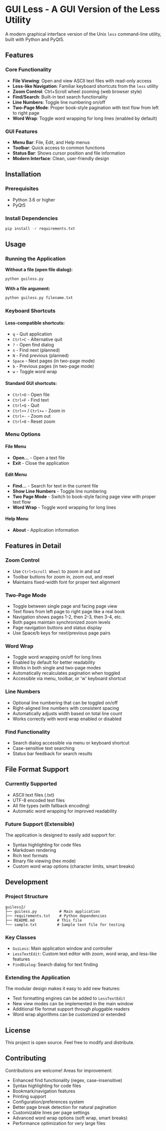 # GUI Less - A GUI Version of the Less Utility

A modern graphical interface version of the Unix `less` command-line utility, built with Python and PyQt5.

## Features

### Core Functionality
- **File Viewing**: Open and view ASCII text files with read-only access
- **Less-like Navigation**: Familiar keyboard shortcuts from the `less` utility
- **Zoom Control**: Ctrl+Scroll wheel zooming (web browser style)
- **Find/Search**: Built-in text search functionality
- **Line Numbers**: Toggle line numbering on/off
- **Two-Page Mode**: Proper book-style pagination with text flow from left to right page
- **Word Wrap**: Toggle word wrapping for long lines (enabled by default)

### GUI Features
- **Menu Bar**: File, Edit, and Help menus
- **Toolbar**: Quick access to common functions
- **Status Bar**: Shows cursor position and file information
- **Modern Interface**: Clean, user-friendly design

## Installation

### Prerequisites
- Python 3.6 or higher
- PyQt5

### Install Dependencies
```bash
pip install -r requirements.txt
```

## Usage

### Running the Application

**Without a file (open file dialog):**
```bash
python guiless.py
```

**With a file argument:**
```bash
python guiless.py filename.txt
```

### Keyboard Shortcuts

#### Less-compatible shortcuts:
- `q` - Quit application
- `Ctrl+C` - Alternative quit
- `?` - Open find dialog
- `n` - Find next (planned)
- `N` - Find previous (planned)
- `Space` - Next pages (in two-page mode)
- `b` - Previous pages (in two-page mode)
- `w` - Toggle word wrap

#### Standard GUI shortcuts:
- `Ctrl+O` - Open file
- `Ctrl+F` - Find text
- `Ctrl+Q` - Quit
- `Ctrl++` / `Ctrl+=` - Zoom in
- `Ctrl+-` - Zoom out
- `Ctrl+0` - Reset zoom

### Menu Options

#### File Menu
- **Open...** - Open a text file
- **Exit** - Close the application

#### Edit Menu
- **Find...** - Search for text in the current file
- **Show Line Numbers** - Toggle line numbering
- **Two Page Mode** - Switch to book-style facing page view with proper text flow
- **Word Wrap** - Toggle word wrapping for long lines

#### Help Menu
- **About** - Application information

## Features in Detail

### Zoom Control
- Use `Ctrl+Scroll Wheel` to zoom in and out
- Toolbar buttons for zoom in, zoom out, and reset
- Maintains fixed-width font for proper text alignment

### Two-Page Mode
- Toggle between single page and facing page view
- Text flows from left page to right page like a real book
- Navigation shows pages 1-2, then 2-3, then 3-4, etc.
- Both pages maintain synchronized zoom levels
- Page navigation buttons and status display
- Use Space/b keys for next/previous page pairs

### Word Wrap
- Toggle word wrapping on/off for long lines
- Enabled by default for better readability
- Works in both single and two-page modes
- Automatically recalculates pagination when toggled
- Accessible via menu, toolbar, or 'w' keyboard shortcut

### Line Numbers
- Optional line numbering that can be toggled on/off
- Right-aligned line numbers with consistent spacing
- Automatically adjusts width based on total line count
- Works correctly with word wrap enabled or disabled

### Find Functionality
- Search dialog accessible via menu or keyboard shortcut
- Case-sensitive text searching
- Status bar feedback for search results

## File Format Support

### Currently Supported
- ASCII text files (.txt)
- UTF-8 encoded text files
- All file types (with fallback encoding)
- Automatic word wrapping for improved readability

### Future Support (Extensible)
The application is designed to easily add support for:
- Syntax highlighting for code files
- Markdown rendering
- Rich text formats
- Binary file viewing (hex mode)
- Custom word wrap options (character limits, smart breaks)

## Development

### Project Structure
```
guiless2/
├── guiless.py          # Main application
├── requirements.txt    # Python dependencies
├── README.md          # This file
└── sample.txt         # Sample text file for testing
```

### Key Classes
- `GuiLess`: Main application window and controller
- `LessTextEdit`: Custom text editor with zoom, word wrap, and less-like features
- `FindDialog`: Search dialog for text finding

### Extending the Application
The modular design makes it easy to add new features:
- Text formatting engines can be added to `LessTextEdit`
- New view modes can be implemented in the main window
- Additional file format support through pluggable readers
- Word wrap algorithms can be customized or extended

## License

This project is open source. Feel free to modify and distribute.

## Contributing

Contributions are welcome! Areas for improvement:
- Enhanced find functionality (regex, case-insensitive)
- Syntax highlighting for code files
- Bookmark/navigation features
- Printing support
- Configuration/preferences system
- Better page break detection for natural pagination
- Customizable lines per page settings
- Advanced word wrap options (soft wrap, smart breaks)
- Performance optimization for very large files


